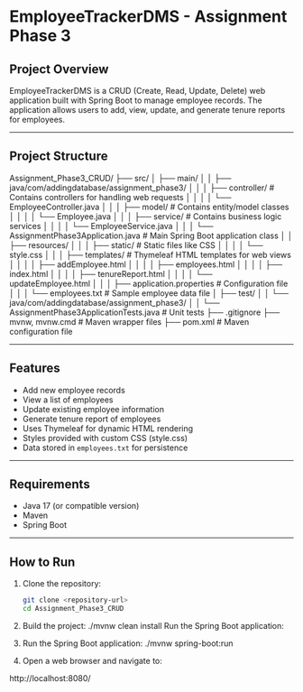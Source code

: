 # EmployeeTrackerDMS - Assignment Phase 3

## Project Overview
EmployeeTrackerDMS is a CRUD (Create, Read, Update, Delete) web application built with Spring Boot to manage employee records. The application allows users to add, view, update, and generate tenure reports for employees.

---

## Project Structure
Assignment_Phase3_CRUD/
├── src/
│ ├── main/
│ │ ├── java/com/addingdatabase/assignment_phase3/
│ │ │ ├── controller/ # Contains controllers for handling web requests
│ │ │ │ └── EmployeeController.java
│ │ │ ├── model/ # Contains entity/model classes
│ │ │ │ └── Employee.java
│ │ │ ├── service/ # Contains business logic services
│ │ │ │ └── EmployeeService.java
│ │ │ └── AssignmentPhase3Application.java # Main Spring Boot application class
│ │ ├── resources/
│ │ │ ├── static/ # Static files like CSS
│ │ │ │ └── style.css
│ │ │ ├── templates/ # Thymeleaf HTML templates for web views
│ │ │ │ ├── addEmployee.html
│ │ │ │ ├── employees.html
│ │ │ │ ├── index.html
│ │ │ │ ├── tenureReport.html
│ │ │ │ └── updateEmployee.html
│ │ │ ├── application.properties # Configuration file
│ │ │ └── employees.txt # Sample employee data file
│ ├── test/
│ │ └── java/com/addingdatabase/assignment_phase3/
│ │ └── AssignmentPhase3ApplicationTests.java # Unit tests
├── .gitignore
├── mvnw, mvnw.cmd # Maven wrapper files
├── pom.xml # Maven configuration file



---

## Features

- Add new employee records
- View a list of employees
- Update existing employee information
- Generate tenure report of employees
- Uses Thymeleaf for dynamic HTML rendering
- Styles provided with custom CSS (style.css)
- Data stored in `employees.txt` for persistence

---

## Requirements

- Java 17 (or compatible version)
- Maven
- Spring Boot

---

## How to Run

1. Clone the repository:
   ```bash
   git clone <repository-url>
   cd Assignment_Phase3_CRUD

2. Build the project:
./mvnw clean install
Run the Spring Boot application:

3. Run the Spring Boot application:
./mvnw spring-boot:run

4. Open a web browser and navigate to:

http://localhost:8080/














